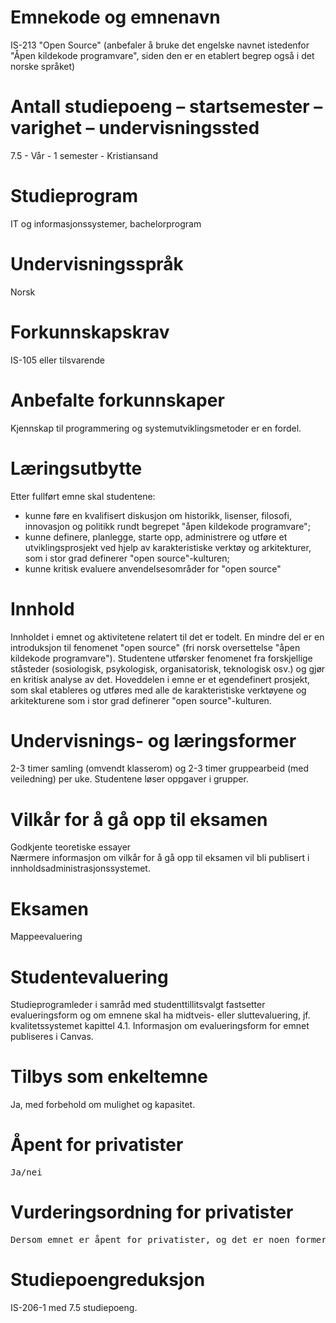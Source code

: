 # Emnekode og emnenavn
IS-213 "Open Source" (anbefaler å bruke det engelske navnet istedenfor "Åpen kildekode programvare", siden den er en etablert begrep også i det norske språket)

# Antall studiepoeng – startsemester – varighet – undervisningssted
7.5 - Vår - 1 semester - Kristiansand

# Studieprogram
IT og informasjonssystemer, bachelorprogram

# Undervisningsspråk
Norsk

# Forkunnskapskrav
IS-105 eller tilsvarende

# Anbefalte forkunnskaper
Kjennskap til programmering og systemutviklingsmetoder er en fordel. 

# Læringsutbytte
Etter fullført emne skal studentene:
* kunne føre en kvalifisert diskusjon om historikk, lisenser, filosofi, innovasjon og politikk rundt begrepet "åpen kildekode programvare";
* kunne definere, planlegge, starte opp, administrere og utføre et utviklingsprosjekt ved hjelp av karakteristiske verktøy og arkitekturer, som i stor grad definerer "open source"-kulturen;
* kunne kritisk evaluere anvendelsesområder for "open source"

# Innhold
Innholdet i emnet og aktivitetene relatert til det er todelt. 
En mindre del er en introduksjon til fenomenet "open source" (fri norsk oversettelse "åpen kildekode programvare"). Studentene utførsker fenomenet fra forskjellige ståsteder (sosiologisk, psykologisk, organisatorisk, teknologisk osv.) og gjør en kritisk analyse av det. 
Hoveddelen i emne er et egendefinert prosjekt, som skal etableres og utføres med alle de karakteristiske verktøyene og arkitekturene som i stor grad definerer "open source"-kulturen. 

# Undervisnings- og læringsformer
2-3 timer samling (omvendt klasserom) og 2-3 timer gruppearbeid (med veiledning) per uke. 
Studentene løser oppgaver i grupper.

# Vilkår for å gå opp til eksamen
Godkjente teoretiske essayer  
Nærmere informasjon om vilkår for å gå opp til eksamen vil bli publisert i innholdsadministrasjonssystemet.

# Eksamen
Mappeevaluering
# Studentevaluering
Studieprogramleder i samråd med studenttillitsvalgt fastsetter evalueringsform og om emnene skal ha midtveis- eller sluttevaluering, jf. kvalitetssystemet kapittel 4.1. Informasjon om evalueringsform for emnet publiseres i Canvas.
# Tilbys som enkeltemne
Ja, med forbehold om mulighet og kapasitet.
# Åpent for privatister
<pre>Ja/nei</pre>
# Vurderingsordning for privatister
<pre>Dersom emnet er åpent for privatister, og det er noen former for obligatorisk frammøte, vilkår for å gå opp til eksamen, eller lignende, bør det være en egen (lenger/mer omfattende) eksamen for privatister.</pre>
# Studiepoengreduksjon
IS-206-1 med 7.5 studiepoeng.

